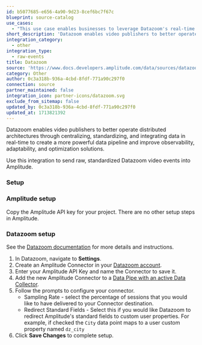 ```yaml
---
id: b5077685-e656-4a90-9d23-8cef6bc7f67c
blueprint: source-catalog
use_cases:
  - "This use case enables businesses to leverage Datazoom's real-time collection, management, and delivery of high-quality streaming video content to capture valuable insights into viewer behaviors. By integrating Datazoom with Amplitude, organizations can centralize and standardize their video data, creating a powerful data pipeline for improved observability, adaptability, and optimization solutions. This integration empowers companies to make informed decisions based on vital data from all their video sources, optimize existing workflows, and drive revenue growth by engaging viewers more effectively."
short_description: 'Datazoom enables video publishers to better operate distributed architectures through centralizing, standardizing, and integrating data in real-time to create a more powerful data pipeline and improve observability, adaptability, and optimization solutions.'
integration_category:
  - other
integration_type:
  - raw-events
title: Datazoom
source: 'https://www.docs.developers.amplitude.com/data/sources/datazoom'
category: Other
author: 0c3a318b-936a-4cbd-8fdf-771a90c297f0
connection: source
partner_maintained: false
integration_icon: partner-icons/datazoom.svg
exclude_from_sitemap: false
updated_by: 0c3a318b-936a-4cbd-8fdf-771a90c297f0
updated_at: 1713821392
---
```

Datazoom enables video publishers to better operate distributed architectures through centralizing, standardizing, and integrating data in real-time to create a more powerful data pipeline and improve observability, adaptability, and optimization solutions.

Use this integration to send raw, standardized Datazoom video events into Amplitude.

### Setup

### Amplitude setup

Copy the Amplitude API key for your project. There are no other setup steps in Amplitude.

### Datazoom setup

See the [Datazoom documentation](https://help.datazoom.io/hc/en-us/articles/360046468532-Amplitude) for more details and instructions.

1. In Datazoom, navigate to **Settings**.
2. Create an Amplitude Connector in your [Datazoom account](https://app.datazoom.io/signup). 
3. Enter your Amplitude API Key and name the Connector to save it.
4. Add the new Amplitude Connector to a [Data Pipe with an active Data Collector](https://help.datazoom.io/hc/en-us/articles/360015525691-How-to-configure-a-Data-Pipe).
5. Follow the prompts to configure your connector.
    - Sampling Rate - select the percentage of sessions that you would like to have delivered to your Connector destination.
    - Redirect Standard Fields - Select this if you would like Datazoom to redirect Amplitude's standard fields to custom user properties. For example, if checked the `City` data point maps to a user custom property named `dz_city` 
6. Click **Save Changes** to complete setup.